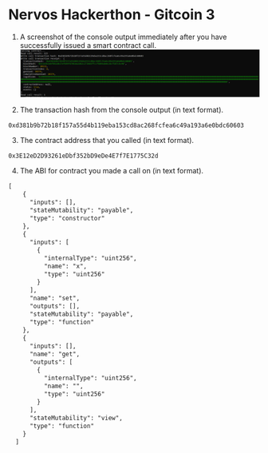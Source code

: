 # Nervos Hackerthon - Gitcoin 3

1. A screenshot of the console output immediately after you have successfully issued a smart contract call.
![deployed](ckb_01.PNG)

2. The transaction hash from the console output (in text format).
```
0xd381b9b72b18f157a55d4b119eba153cd8ac268fcfea6c49a193a6e0bdc60603
```
3. The contract address that you called (in text format).
```
0x3E12eD2D93261eDbf352bD9eDe4E7f7E1775C32d
```
4. The ABI for contract you made a call on (in text format).
```
[
    {
      "inputs": [],
      "stateMutability": "payable",
      "type": "constructor"
    },
    {
      "inputs": [
        {
          "internalType": "uint256",
          "name": "x",
          "type": "uint256"
        }
      ],
      "name": "set",
      "outputs": [],
      "stateMutability": "payable",
      "type": "function"
    },
    {
      "inputs": [],
      "name": "get",
      "outputs": [
        {
          "internalType": "uint256",
          "name": "",
          "type": "uint256"
        }
      ],
      "stateMutability": "view",
      "type": "function"
    }
  ]
```